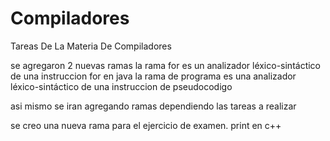 # Compiladores
Tareas De La Materia De Compiladores

se agregaron 2 nuevas ramas 
la rama for es un analizador léxico-sintáctico de una instruccion for en java 
la rama de programa es una analizador léxico-sintáctico de una instruccion de pseudocodigo 

asi mismo se iran agregando ramas dependiendo las tareas a realizar 

se creo una nueva rama para el ejercicio de examen. print en c++
